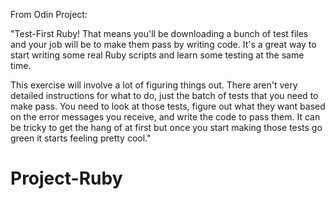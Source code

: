 From Odin Project:

"Test-First Ruby! That means you'll be downloading a bunch of test files and your job will be to make them pass by writing code. It's a great way to start writing some real Ruby scripts and learn some testing at the same time.

This exercise will involve a lot of figuring things out. There aren't very detailed instructions for what to do, just the batch of tests that you need to make pass. You need to look at those tests, figure out what they want based on the error messages you receive, and write the code to pass them. It can be tricky to get the hang of at first but once you start making those tests go green it starts feeling pretty cool."


# Project-Ruby
